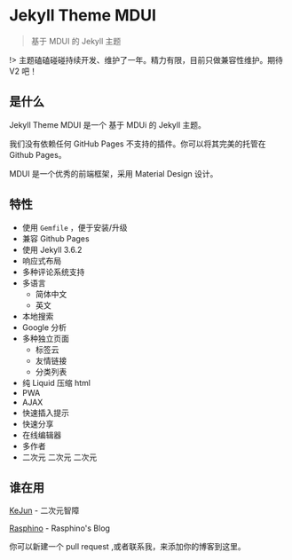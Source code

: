 # Jekyll Theme MDUI

> 基于 MDUI 的 Jekyll 主题

!> 主题磕磕碰碰持续开发、维护了一年。精力有限，目前只做兼容性维护。期待 V2 吧！

## 是什么

Jekyll Theme MDUI 是一个 基于 MDUi 的 Jekyll 主题。

我们没有依赖任何 GitHub Pages 不支持的插件。你可以将其完美的托管在 Github Pages。

MDUI 是一个优秀的前端框架，采用 Material Design 设计。

## 特性

* 使用 `Gemfile` ，便于安装/升级
* 兼容 Github Pages 
* 使用 Jekyll 3.6.2 
* 响应式布局
* 多种评论系统支持
* 多语言
    * 简体中文
    * 英文
* 本地搜索
* Google 分析
* 多种独立页面
    * 标签云
    * 友情链接
    * 分类列表
* 纯 Liquid 压缩 html
* PWA
* AJAX
* 快速插入提示
* 快速分享
* 在线编辑器
* 多作者
* 二次元 二次元 二次元

## 谁在用

[KeJun](https://blog.kejun.me/) - 二次元智障

[Rasphino](https://blog.rasphino.cn/) - Rasphino's Blog

你可以新建一个 pull request ,或者联系我，来添加你的博客到这里。